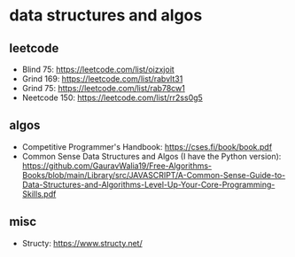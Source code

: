 # data structures and algos 

## leetcode 
- Blind 75: https://leetcode.com/list/oizxjoit
- Grind 169: https://leetcode.com/list/rabvlt31
- Grind 75: https://leetcode.com/list/rab78cw1
- Neetcode 150: https://leetcode.com/list/rr2ss0g5

## algos 
- Competitive Programmer's Handbook: https://cses.fi/book/book.pdf
- Common Sense Data Structures and Algos (I have the Python version): https://github.com/GauravWalia19/Free-Algorithms-Books/blob/main/Library/src/JAVASCRIPT/A-Common-Sense-Guide-to-Data-Structures-and-Algorithms-Level-Up-Your-Core-Programming-Skills.pdf 


## misc 
- Structy: https://www.structy.net/
